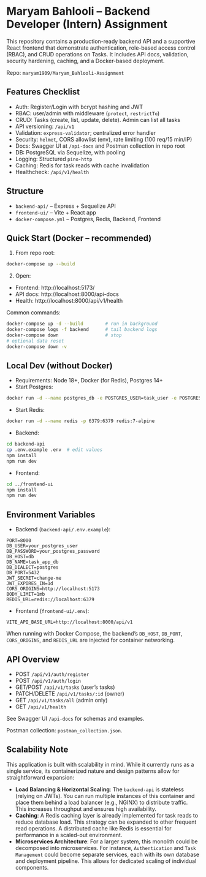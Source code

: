 # Maryam Bahlooli – Backend Developer (Intern) Assignment

This repository contains a production-ready backend API and a supportive React frontend that demonstrate authentication, role-based access control (RBAC), and CRUD operations on Tasks. It includes API docs, validation, security hardening, caching, and a Docker-based deployment.

Repo: `maryam1909/Maryam_Bahlooli-Assignment`

## Features Checklist
- Auth: Register/Login with bcrypt hashing and JWT
- RBAC: user/admin with middleware (`protect`, `restrictTo`)
- CRUD: Tasks (create, list, update, delete). Admin can list all tasks
- API versioning: `/api/v1`
- Validation: `express-validator`; centralized error handler
- Security: `helmet`, CORS allowlist (env), rate limiting (100 req/15 min/IP)
- Docs: Swagger UI at `/api-docs` and Postman collection in repo root
- DB: PostgreSQL via Sequelize, with pooling
- Logging: Structured `pino-http`
- Caching: Redis for task reads with cache invalidation
- Healthcheck: `/api/v1/health`

## Structure
- `backend-api/` – Express + Sequelize API
- `frontend-ui/` – Vite + React app
- `docker-compose.yml` – Postgres, Redis, Backend, Frontend

## Quick Start (Docker – recommended)
1) From repo root:
```bash
docker-compose up --build
```
2) Open:
- Frontend: http://localhost:5173/
- API docs: http://localhost:8000/api-docs
- Health: http://localhost:8000/api/v1/health

Common commands:
```bash
docker-compose up -d --build        # run in background
docker-compose logs -f backend      # tail backend logs
docker-compose down                 # stop
# optional data reset
docker-compose down -v
```

## Local Dev (without Docker)
- Requirements: Node 18+, Docker (for Redis), Postgres 14+
- Start Postgres:
```bash
docker run -d --name postgres_db -e POSTGRES_USER=task_user -e POSTGRES_PASSWORD=task_password -e POSTGRES_DB=task_app_db -p 5432:5432 -v pgdata:/var/lib/postgresql/data postgres:14-alpine
```
- Start Redis:
```bash
docker run -d --name redis -p 6379:6379 redis:7-alpine
```
- Backend:
```bash
cd backend-api
cp .env.example .env  # edit values
npm install
npm run dev
```
- Frontend:
```bash
cd ../frontend-ui
npm install
npm run dev
```

## Environment Variables
- Backend (`backend-api/.env.example`):
```
PORT=8000
DB_USER=your_postgres_user
DB_PASSWORD=your_postgres_password
DB_HOST=db
DB_NAME=task_app_db
DB_DIALECT=postgres
DB_PORT=5432
JWT_SECRET=change-me
JWT_EXPIRES_IN=1d
CORS_ORIGINS=http://localhost:5173
BODY_LIMIT=1mb
REDIS_URL=redis://localhost:6379
```
- Frontend (`frontend-ui/.env`):
```
VITE_API_BASE_URL=http://localhost:8000/api/v1
```
When running with Docker Compose, the backend’s `DB_HOST`, `DB_PORT`, `CORS_ORIGINS`, and `REDIS_URL` are injected for container networking.

## API Overview
- POST `/api/v1/auth/register`
- POST `/api/v1/auth/login`
- GET/POST `/api/v1/tasks` (user’s tasks)
- PATCH/DELETE `/api/v1/tasks/:id` (owner)
- GET `/api/v1/tasks/all` (admin only)
- GET `/api/v1/health`

See Swagger UI `/api-docs` for schemas and examples.

Postman collection: `postman_collection.json`.
## Scalability Note

This application is built with scalability in mind. While it currently runs as a single service, its containerized nature and design patterns allow for straightforward expansion:

* **Load Balancing & Horizontal Scaling**: The `backend-api` is stateless (relying on JWTs). You can run multiple instances of this container and place them behind a load balancer (e.g., NGINX) to distribute traffic. This increases throughput and ensures high availability.
* **Caching**: A Redis caching layer is already implemented for task reads to reduce database load. This strategy can be expanded to other frequent read operations. A distributed cache like Redis is essential for performance in a scaled-out environment.
* **Microservices Architecture**: For a larger system, this monolith could be decomposed into microservices. For instance, `Authentication` and `Task Management` could become separate services, each with its own database and deployment pipeline. This allows for dedicated scaling of individual components.

